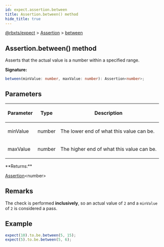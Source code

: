 ```yaml
---
id: expect.assertion.between
title: Assertion.between() method
hide_title: true
---
```


[@rbxts/expect](./expect.md) &gt; [Assertion](./expect.assertion.md) &gt; [between](./expect.assertion.between.md)

## Assertion.between() method

Asserts that the actual value is a number within a specified range.

**Signature:**

```typescript
between(minValue: number, maxValue: number): Assertion<number>;
```

## Parameters

<table><thead><tr><th>

Parameter


</th><th>

Type


</th><th>

Description


</th></tr></thead>
<tbody><tr><td>

minValue


</td><td>

number


</td><td>

The lower end of what this value can be.


</td></tr>
<tr><td>

maxValue


</td><td>

number


</td><td>

The higher end of what this value can be.


</td></tr>
</tbody></table>
**Returns:**

[Assertion](./expect.assertion.md)<!-- -->&lt;number&gt;

## Remarks

The check is performed **inclusively**, so an actual value of `2` and a `minValue` of `2` is considered a pass.

## Example


```ts
expect(10).to.be.between(5, 15);
expect(5).to.be.between(5, 6);
```
